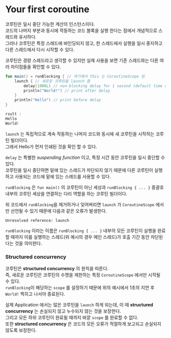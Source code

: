 # Your first coroutine

코루틴은 일시 중단 가능한 계산의 인스턴스이다.  
코드의 나머지 부분과 동시에 작동하는 코드 블록을 실행 한다는 점에서 개념적으로 스레드와 유사하다.  
그러나 코루틴은 특정 스레드에 바인딩되지 않고, 한 스레드에서 실행을 일시 중지하고 다른 스레드에서 다시 시작할 수 있다.

코루틴은 경량 스레드라고 생각할 수 있지만 실제 사용을 보면 기존 스레드와는 다른 여러 차이점들을 확인할 수 있다.  

```kotlin
fun main() = runBlocking { // 여기에서 this 는 CoroutineScope 임
    launch { // 새로운 코루틴을 launch 함
        delay(1000L) // non-blocking delay for 1 second (default time unit is ms)
        println("World!") // print after delay
    }
    println("Hello") // print before delay
}

rsult : 
Hello
World!
```

`launch` 는 독립적으로 계속 작동하는 나머지 코드와 동시에 새 코루틴을 시작하는 코루틴 빌더이다.  
그래서 Hello가 먼저 인쇄된 것을 확인 할 수 있다.

`delay` 는 특별한 *suspending function* 이고, 특정 시간 동안 코루틴을 일시 중단할 수 있다.  
코루틴을 일시 중단하면 밑에 있는 스레드가 차단되지 않기 때문에 다른 코루틴이 실행하고 사용되는 코드에 밑에 있는 스레드를 사용할 수 있다.

`runBlocking` 은 `fun main()` 의 코루틴이 아닌 세상과 `runBlocking { ... }` 중괄호 내부의 코루틴 세상을 연결하는 다리 역할을 하는 코루틴 빌더이다.  

위 코드에서 `runBlocking`을 제거하거나 잊어버리면 `launch` 가 `CoroutineScope` 에서만 선언될 수 있기 때문에 다음과 같은 오류가 발생한다.

```
Unresolved reference: launch
```

`runBlocking` 이라는 이름은 `runBlocking { ... }` 내부의 모든 코루틴이 실행을 완료할 때까지 이를 실행하는 스레드(위 예시의 경우 메인 스레드)가 호출 기간 동안 차단된다는 것을 의미한다.  

### Structured concurrency

코루틴은 **structured concurrency** 의 원칙을 따른다.  
즉, 새로운 코루틴은 코루틴의 수명을 제한하는 특정 `CoroutineScope` 에서만 시작될 수 있다.  
`runBlocking`이 해당하는 `scope` 를 설정하기 때문에 위의 예시에서 1초의 지연 후 `World!` 찍히고 나서야 종료된다.

실제 Application 에서는 많은 코루틴을 `launch` 하게 되는데, 이 때 **structured concurrency** 는 손실되지 않고 누수되지 않는 것을 보장한다.  
그리고 모든 하위 코루틴이 완료될 때까지 바깥 `scope` 를 완료할 수 없다.  
또한 **structured concurrency** 은 코드의 모든 오류가 적절하게 보고되고 손실되지 않도록 보장한다.

